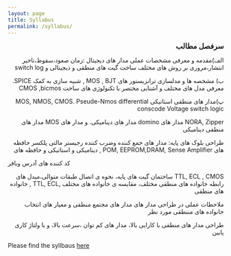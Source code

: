 ```yaml
---
layout: page
title: Syllabus
permalink: /syllabus/
---
```

<p dir = "rtl" align="right"><big><strong>سرفصل مطالب</strong></big></p>
<p dir = "rtl" align="right" >الف)مقدمه و معرفی مشخصات عملی مدار های دیجیتال :زمان صعود،سقوط،تاخیر انتشار،مروری بر روش های مختلف ساخت گیت های منطقی و دیجیتالی و switch log </p>

<p dir = "rtl" align="right">ب) مشخصه ها و مدلسازی ترانزیستور های  MOS , BJT , شبیه سازی به کمک SPICE. معرفی مدل های مختلف  و آشنایی مختصر با تکنولوژی  های ساخت CMOS ,bicmos</p>
<p dir = "rtl" align="right">پ)مدار های منطقی استاتیکی  MOS, NMOS, CMOS. Pseude-Nmos 
differential conscode Voltage   switch logic</p>
<p dir = "rtl" align="right">NORA, Zipper مدار های   domino مدار های دینامیکی. و مدار های  MOS مدار های منطقی دینامیکی </p>
<p dir = "rtl" align="right">   طراحی بلوک های پایه: مدار های جمع کننده وضرب کننده رجیستر مالتی پلکسر حافظه های  POM, EEPROM,DRAM,  Sense Amplifier , دینامیکی و استاتیکی و حافظه های  </p>
کد کننده های آدرس وبافر 
<p dir = "rtl" align = "right">TTL, ECL , CMOS ساختمان گیت های پایه، نحوه ی اتصال طبقات متوالی،مبدل های رابطه خانواده های منطقی مختلف، مقایسه ی خانواده های مختلف    ,TTL, ECL , خانواده های منطقی </p>
<p dir = "rtl" align = "right">ملاحظات عملی در طراحی مدار های مدار های مجتمع منطقی و معیار های انتخاب خانواده های مننطقی مورد نظر 
</p>
<p dir = "rtl" align = "right"> طراحی مدار های منطقی با کارایی بالا، مدار های کم توان ،سرعت بالا، و با ولتاژ کاری پایین</p>




















Please find the syllbaus [here](/static_files/materials/syllabus.pdf)